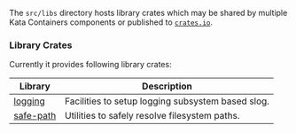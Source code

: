 The `src/libs` directory hosts library crates which may be shared by multiple Kata Containers components
or published to [`crates.io`](https://crates.io/index.html).

### Library Crates
Currently it provides following library crates:

| Library | Description |
|-|-|
| [logging](logging/) | Facilities to setup logging subsystem based slog. |
| [safe-path](safe-path/) | Utilities to safely resolve filesystem paths. |
